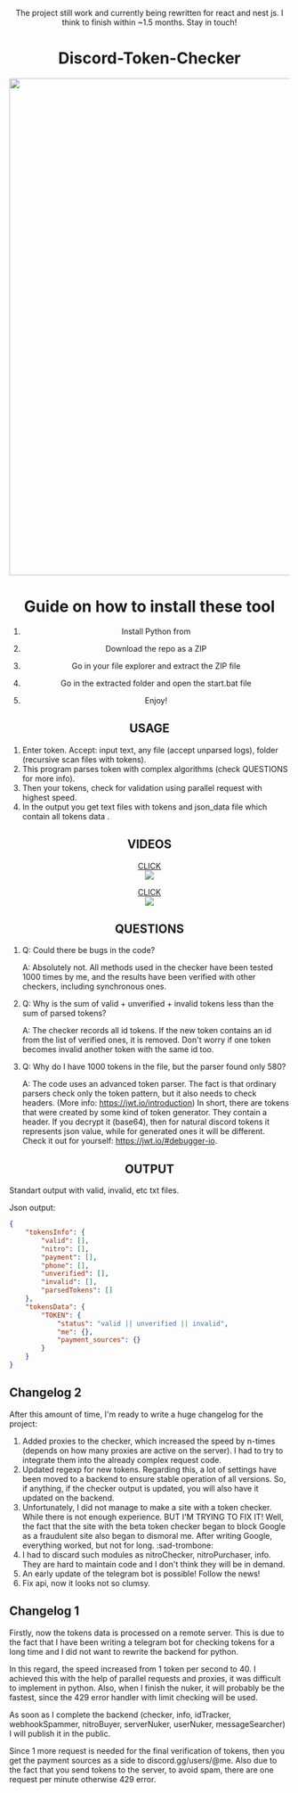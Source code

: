 <div align="center">
     
The project still work and currently being rewritten for react and nest js. I think to finish within ~1.5 months. Stay in touch! 
 
# Discord-Token-Checker
     
<img width="892" src="https://user-images.githubusercontent.com/49491499/170839591-6070cb63-1e1c-488d-8172-12a6978ab644.png">
 
# Guide on how to install these tool

1. Install Python from

2. Download the repo as a ZIP 

3. Go in your file explorer and extract the ZIP file

4. Go in the extracted folder and open the start.bat file 

5. Enjoy!
 
## USAGE
</div>

1) Enter token. Accept: input text, any file (accept unparsed logs), folder (recursive scan files with tokens). 
2) This program parses token with complex algorithms (check QUESTIONS for more info).
3) Then your tokens, check for validation using parallel request with highest speed.  
4) In the output you get text files with tokens and json_data file which contain all tokens data .
<div align="center">
 
## VIDEOS
 
[CLICK <br />![](https://user-images.githubusercontent.com/49491499/170839662-cf4f9872-3ece-4892-85b6-e18e84a28b0b.png)](https://youtu.be/dU0foZX8v5k)

[CLICK <br />![](https://user-images.githubusercontent.com/49491499/170839142-f1af441e-a63d-4ed5-abf2-023d687b0239.jpg)](https://youtu.be/mY648L5FqeA) 

## QUESTIONS
</div>
 
1) Q: Could there be bugs in the code?

   A: Absolutely not. All methods used in the checker have been tested 1000 times by me, and the results have been verified with other checkers, including synchronous ones. 

2) Q: Why is the sum of valid + unverified + invalid tokens less than the sum of parsed tokens? 
  
   A: The checker records all id tokens. If the new token contains an id from the list of verified ones, it is removed. Don't worry if one token becomes invalid another token with the same id too.
 
3) Q: Why do I have 1000 tokens in the file, but the parser found only 580?
 
   A: The code uses an advanced token parser. The fact is that ordinary parsers check only the token pattern, but it also needs to check headers. (More info: https://jwt.io/introduction) 
In short, there are tokens that were created by some kind of token generator. They contain a header. If you decrypt it (base64), then for natural discord tokens it represents json value, while for generated ones it will be different. Check it out for yourself: https://jwt.io/#debugger-io. 
<div align="center">   

## OUTPUT
</div>
Standart output with valid, invalid, etc txt files.

Json output:
```json
{ 
    "tokensInfo": {
        "valid": [],
        "nitro": [], 
        "payment": [],
        "phone": [],
        "unverified": [],
        "invalid": [],
        "parsedTokens": []
    },
    "tokensData": { 
        "TOKEN": {
            "status": "valid || unverified || invalid", 
            "me": {},
            "payment_sources": {}
        } 
    }
}        
```
<div align="center">

</div>
 
## Changelog 2
 
After this amount of time, I'm ready to write a huge changelog for the project:
1) Added proxies to the checker, which increased the speed by n-times (depends on how many proxies are active on the server). I had to try to integrate them into the already complex request code.
2) Updated regexp for new tokens. Regarding this, a lot of settings have been moved to a backend to ensure stable operation of all versions. So, if anything, if the checker output is updated, you will also have it updated on the backend.
3) Unfortunately, I did not manage to make a site with a token checker. While there is not enough experience. BUT I'M TRYING TO FIX IT! Well, the fact that the site with the beta token checker began to block Google as a fraudulent site also began to dismoral me. After writing Google, everything worked, but not for long. :sad-trombone:
4) I had to discard such modules as nitroChecker, nitroPurchaser, info. They are hard to maintain code and I don't think they will be in demand.
5) An early update of the telegram bot is possible! Follow the news! 
6) Fix api, now it looks not so clumsy. 

  
## Changelog 1
 
Firstly, now the tokens data is processed on a remote server. This is due to the fact that I have been writing a telegram bot for checking tokens for a long time and I did not want to rewrite the backend for python.
 
In this regard, the speed increased from 1 token per second to 40. I achieved this with the help of parallel requests and proxies, it was difficult to implement in python. Also, when I finish the nuker, it will probably be the fastest, since the 429 error handler with limit checking will be used. 

As soon as I complete the backend (checker, info, idTracker, webhookSpammer, nitroBuyer, serverNuker, userNuker, messageSearcher) I will publish it in the public.

Since 1 more request is needed for the final verification of tokens, then you get the payment sources as a side to discord.gg/users/@me. 
Also due to the fact that you send tokens to the server, to avoid spam, there are one request per minute otherwise 429 error.  